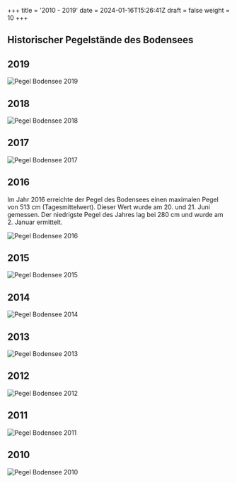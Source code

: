 +++
title = '2010 - 2019'
date = 2024-01-16T15:26:41Z
draft = false
weight = 10
+++

## Historischer Pegelstände des Bodensees

## 2019

![Pegel Bodensee 2019](/images/DE/graphs_historic/longterm_DE_2019.png)

## 2018

![Pegel Bodensee 2018](/images/DE/graphs_historic/longterm_DE_2018.png)

## 2017

![Pegel Bodensee 2017](/images/DE/graphs_historic/longterm_DE_2017.png)

## 2016

Im Jahr 2016 erreichte der Pegel des Bodensees einen maximalen Pegel von 513 cm (Tagesmittelwert). Dieser Wert wurde am 20. und 21. Juni gemessen.
Der niedrigste Pegel des Jahres lag bei 280 cm und wurde am 2. Januar ermittelt.

![Pegel Bodensee 2016](/images/DE/graphs_historic/longterm_DE_2016.png)

## 2015

![Pegel Bodensee 2015](/images/DE/graphs_historic/longterm_DE_2015.png)

## 2014

![Pegel Bodensee 2014](/images/DE/graphs_historic/longterm_DE_2014.png)

## 2013

![Pegel Bodensee 2013](/images/DE/graphs_historic/longterm_DE_2013.png)

## 2012

![Pegel Bodensee 2012](/images/DE/graphs_historic/longterm_DE_2012.png)

## 2011

![Pegel Bodensee 2011](/images/DE/graphs_historic/longterm_DE_2011.png)

## 2010

![Pegel Bodensee 2010](/images/DE/graphs_historic/longterm_DE_2010.png)
